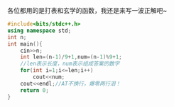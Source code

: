 各位都用的是打表和玄学的函数，我还是来写一波正解吧~
```cpp
#include<bits/stdc++.h>
using namespace std;
int n;
int main(){
	cin>>n;
	int len=(n-1)/9+1,num=(n-1)%9+1;
    //len表示长度，num表示组成答案的数字
	for(int i=1;i<=len;i++)
	    cout<<num;
	cout<<endl;//AT不换行，爆零两行泪！
	return 0;
}
```
